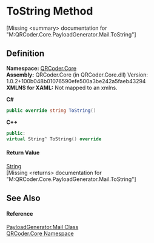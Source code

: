 # ToString Method


\[Missing &lt;summary&gt; documentation for "M:QRCoder.Core.PayloadGenerator.Mail.ToString"\]



## Definition
**Namespace:** <a href="N_QRCoder_Core.md">QRCoder.Core</a>  
**Assembly:** QRCoder.Core (in QRCoder.Core.dll) Version: 1.0.2+100b048b01076590efe500a3be242a5faeb43294  
**XMLNS for XAML:** Not mapped to an xmlns.

**C#**
``` C#
public override string ToString()
```
**C++**
``` C++
public:
virtual String^ ToString() override
```



#### Return Value
<a href="https://learn.microsoft.com/dotnet/api/system.string" target="_blank" rel="noopener noreferrer">String</a>  
\[Missing &lt;returns&gt; documentation for "M:QRCoder.Core.PayloadGenerator.Mail.ToString"\]

## See Also


#### Reference
<a href="T_QRCoder_Core_PayloadGenerator_Mail.md">PayloadGenerator.Mail Class</a>  
<a href="N_QRCoder_Core.md">QRCoder.Core Namespace</a>  

